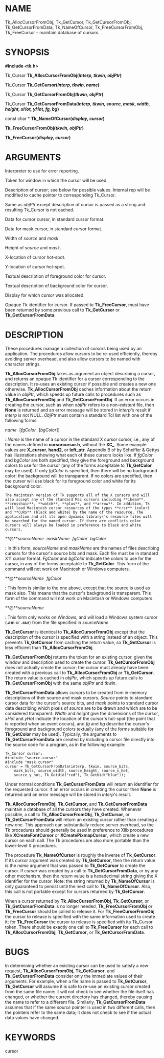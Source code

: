 # NAME

Tk_AllocCursorFromObj, Tk_GetCursor, Tk_GetCursorFromObj,
Tk_GetCursorFromData, Tk_NameOfCursor, Tk_FreeCursorFromObj,
Tk_FreeCursor - maintain database of cursors

# SYNOPSIS

**#include \<tk.h\>**

Tk_Cursor **Tk_AllocCursorFromObj(***interp, tkwin, objPtr***)**

Tk_Cursor **Tk_GetCursor(***interp, tkwin, name***)**

Tk_Cursor **Tk_GetCursorFromObj(***tkwin, objPtr***)**

Tk_Cursor **Tk_GetCursorFromData(***interp, tkwin, source, mask, width,
height, xHot, yHot, fg, bg***)**

const char \* **Tk_NameOfCursor(***display, cursor***)**

**Tk_FreeCursorFromObj(***tkwin, objPtr***)**

**Tk_FreeCursor(***display, cursor***)**

# ARGUMENTS

Interpreter to use for error reporting.

Token for window in which the cursor will be used.

Description of cursor; see below for possible values. Internal rep will
be modified to cache pointer to corresponding Tk_Cursor.

Same as *objPtr* except description of cursor is passed as a string and
resulting Tk_Cursor is not cached.

Data for cursor cursor, in standard cursor format.

Data for mask cursor, in standard cursor format.

Width of *source* and *mask*.

Height of *source* and *mask*.

X-location of cursor hot-spot.

Y-location of cursor hot-spot.

Textual description of foreground color for cursor.

Textual description of background color for cursor.

Display for which *cursor* was allocated.

Opaque Tk identifier for cursor. If passed to **Tk_FreeCursor**, must
have been returned by some previous call to **Tk_GetCursor** or
**Tk_GetCursorFromData**.

# DESCRIPTION

These procedures manage a collection of cursors being used by an
application. The procedures allow cursors to be re-used efficiently,
thereby avoiding server overhead, and also allow cursors to be named
with character strings.

**Tk_AllocCursorFromObj** takes as argument an object describing a
cursor, and returns an opaque Tk identifier for a cursor corresponding
to the description. It re-uses an existing cursor if possible and
creates a new one otherwise. **Tk_AllocCursorFromObj** caches
information about the return value in *objPtr*, which speeds up future
calls to procedures such as **Tk_AllocCursorFromObj** and
**Tk_GetCursorFromObj**. If an error occurs in creating the cursor, such
as when *objPtr* refers to a non-existent file, then **None** is
returned and an error message will be stored in *interp*\'s result if
*interp* is not NULL. *ObjPtr* must contain a standard Tcl list with one
of the following forms:

*name* \[*fgColor* \[*bgColor*\]\]

:   *Name* is the name of a cursor in the standard X cursor cursor,
    i.e., any of the names defined in **cursorcursor.h**, without the
    **XC\_**. Some example values are **X_cursor**, **hand2**, or
    **left_ptr**. Appendix B of by Scheifler & Gettys has illustrations
    showing what each of these cursors looks like. If *fgColor* and
    *bgColor* are both specified, they give the foreground and
    background colors to use for the cursor (any of the forms acceptable
    to **Tk_GetColor** may be used). If only *fgColor* is specified,
    then there will be no background color: the background will be
    transparent. If no colors are specified, then the cursor will use
    black for its foreground color and white for its background color.

    The Macintosh version of Tk supports all of the X cursors and will
    also accept any of the standard Mac cursors including **ibeam**,
    **crosshair**, **watch**, **plus**, and **arrow**. In addition, Tk
    will load Macintosh cursor resources of the types **crsr** (color)
    and **CURS** (black and white) by the name of the resource. The
    application and all its open dynamic library\'s resource files will
    be searched for the named cursor. If there are conflicts color
    cursors will always be loaded in preference to black and white
    cursors.

**@***sourceName maskName fgColor bgColor*

:   In this form, *sourceName* and *maskName* are the names of files
    describing cursors for the cursor\'s source bits and mask. Each file
    must be in standard X11 cursor format. *FgColor* and *bgColor*
    indicate the colors to use for the cursor, in any of the forms
    acceptable to **Tk_GetColor**. This form of the command will not
    work on Macintosh or Windows computers.

**@***sourceName fgColor*

:   This form is similar to the one above, except that the source is
    used as mask also. This means that the cursor\'s background is
    transparent. This form of the command will not work on Macintosh or
    Windows computers.

**@***sourceName*

:   This form only works on Windows, and will load a Windows system
    cursor (**.ani** or **.cur**) from the file specified in
    *sourceName*.

**Tk_GetCursor** is identical to **Tk_AllocCursorFromObj** except that
the description of the cursor is specified with a string instead of an
object. This prevents **Tk_GetCursor** from caching the return value, so
**Tk_GetCursor** is less efficient than **Tk_AllocCursorFromObj**.

**Tk_GetCursorFromObj** returns the token for an existing cursor, given
the window and description used to create the cursor.
**Tk_GetCursorFromObj** does not actually create the cursor; the cursor
must already have been created with a previous call to
**Tk_AllocCursorFromObj** or **Tk_GetCursor**. The return value is
cached in *objPtr*, which speeds up future calls to
**Tk_GetCursorFromObj** with the same *objPtr* and *tkwin*.

**Tk_GetCursorFromData** allows cursors to be created from in-memory
descriptions of their source and mask cursors. *Source* points to
standard cursor data for the cursor\'s source bits, and *mask* points to
standard cursor data describing which pixels of *source* are to be drawn
and which are to be considered transparent. *Width* and *height* give
the dimensions of the cursor, *xHot* and *yHot* indicate the location of
the cursor\'s hot-spot (the point that is reported when an event
occurs), and *fg* and *bg* describe the cursor\'s foreground and
background colors textually (any of the forms suitable for
**Tk_GetColor** may be used). Typically, the arguments to
**Tk_GetCursorFromData** are created by including a cursor file directly
into the source code for a program, as in the following example:

    Tk_Cursor cursor;
    #include "source.cursor"
    #include "mask.cursor"
    cursor = Tk_GetCursorFromData(interp, tkwin, source_bits,
        mask_bits, source_width, source_height, source_x_hot,
        source_y_hot, Tk_GetUid("red"), Tk_GetUid("blue"));

Under normal conditions **Tk_GetCursorFromData** will return an
identifier for the requested cursor. If an error occurs in creating the
cursor then **None** is returned and an error message will be stored in
*interp*\'s result.

**Tk_AllocCursorFromObj**, **Tk_GetCursor**, and
**Tk_GetCursorFromData** maintain a database of all the cursors they
have created. Whenever possible, a call to **Tk_AllocCursorFromObj**,
**Tk_GetCursor**, or **Tk_GetCursorFromData** will return an existing
cursor rather than creating a new one. This approach can substantially
reduce server overhead, so the Tk procedures should generally be used in
preference to Xlib procedures like **XCreateFontCursor** or
**XCreatePixmapCursor**, which create a new cursor on each call. The Tk
procedures are also more portable than the lower-level X procedures.

The procedure **Tk_NameOfCursor** is roughly the inverse of
**Tk_GetCursor**. If its *cursor* argument was created by
**Tk_GetCursor**, then the return value is the *name* argument that was
passed to **Tk_GetCursor** to create the cursor. If *cursor* was created
by a call to **Tk_GetCursorFromData**, or by any other mechanism, then
the return value is a hexadecimal string giving the X identifier for the
cursor. Note: the string returned by **Tk_NameOfCursor** is only
guaranteed to persist until the next call to **Tk_NameOfCursor**. Also,
this call is not portable except for cursors returned by
**Tk_GetCursor**.

When a cursor returned by **Tk_AllocCursorFromObj**, **Tk_GetCursor**,
or **Tk_GetCursorFromData** is no longer needed,
**Tk_FreeCursorFromObj** or **Tk_FreeCursor** should be called to
release it. For **Tk_FreeCursorFromObj** the cursor to release is
specified with the same information used to create it; for
**Tk_FreeCursor** the cursor to release is specified with its Tk_Cursor
token. There should be exactly one call to **Tk_FreeCursor** for each
call to **Tk_AllocCursorFromObj**, **Tk_GetCursor**, or
**Tk_GetCursorFromData**.

# BUGS

In determining whether an existing cursor can be used to satisfy a new
request, **Tk_AllocCursorFromObj**, **Tk_GetCursor**, and
**Tk_GetCursorFromData** consider only the immediate values of their
arguments. For example, when a file name is passed to **Tk_GetCursor**,
**Tk_GetCursor** will assume it is safe to re-use an existing cursor
created from the same file name: it will not check to see whether the
file itself has changed, or whether the current directory has changed,
thereby causing the name to refer to a different file. Similarly,
**Tk_GetCursorFromData** assumes that if the same *source* pointer is
used in two different calls, then the pointers refer to the same data;
it does not check to see if the actual data values have changed.

# KEYWORDS

cursor
